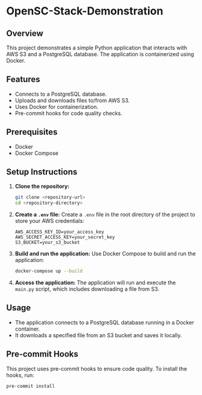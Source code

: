 # OpenSC-Stack-Demonstration

## Overview
This project demonstrates a simple Python application that interacts with AWS S3 and a PostgreSQL database. The application is containerized using Docker.

## Features
- Connects to a PostgreSQL database.
- Uploads and downloads files to/from AWS S3.
- Uses Docker for containerization.
- Pre-commit hooks for code quality checks.

## Prerequisites
- Docker
- Docker Compose

## Setup Instructions

1. **Clone the repository:**
   ```bash
   git clone <repository-url>
   cd <repository-directory>
   ```

2. **Create a `.env` file:**
   Create a `.env` file in the root directory of the project to store your AWS credentials:
   ```env
   AWS_ACCESS_KEY_ID=your_access_key
   AWS_SECRET_ACCESS_KEY=your_secret_key
   S3_BUCKET=your_s3_bucket
   ```

3. **Build and run the application:**
   Use Docker Compose to build and run the application:
   ```bash
   docker-compose up --build
   ```

4. **Access the application:**
   The application will run and execute the `main.py` script, which includes downloading a file from S3.

## Usage
- The application connects to a PostgreSQL database running in a Docker container.
- It downloads a specified file from an S3 bucket and saves it locally.

## Pre-commit Hooks
This project uses pre-commit hooks to ensure code quality. To install the hooks, run:

```bash
pre-commit install
```